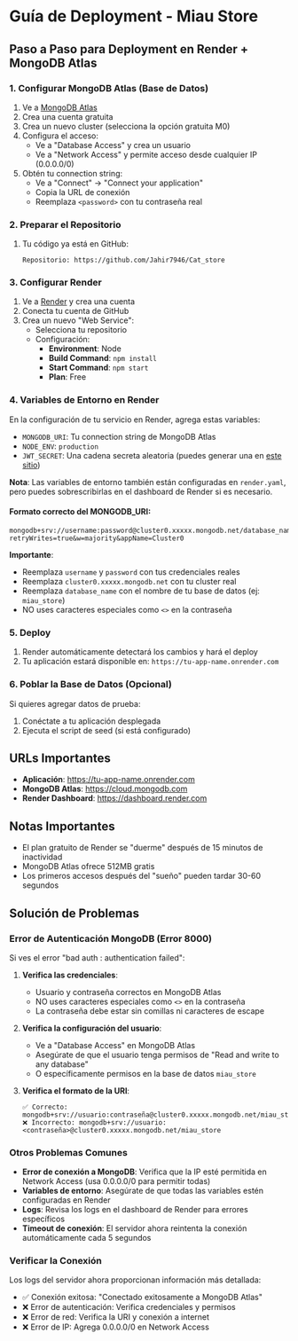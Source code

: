 # Guía de Deployment - Miau Store

## Paso a Paso para Deployment en Render + MongoDB Atlas

### 1. Configurar MongoDB Atlas (Base de Datos)

1. Ve a [MongoDB Atlas](https://www.mongodb.com/atlas/database)
2. Crea una cuenta gratuita
3. Crea un nuevo cluster (selecciona la opción gratuita M0)
4. Configura el acceso:
   - Ve a "Database Access" y crea un usuario
   - Ve a "Network Access" y permite acceso desde cualquier IP (0.0.0.0/0)
5. Obtén tu connection string:
   - Ve a "Connect" → "Connect your application"
   - Copia la URL de conexión
   - Reemplaza `<password>` con tu contraseña real

### 2. Preparar el Repositorio

1. Tu código ya está en GitHub:
   ```
   Repositorio: https://github.com/Jahir7946/Cat_store
   ```

### 3. Configurar Render

1. Ve a [Render](https://render.com) y crea una cuenta
2. Conecta tu cuenta de GitHub
3. Crea un nuevo "Web Service":
   - Selecciona tu repositorio
   - Configuración:
     - **Environment**: Node
     - **Build Command**: `npm install`
     - **Start Command**: `npm start`
     - **Plan**: Free

### 4. Variables de Entorno en Render

En la configuración de tu servicio en Render, agrega estas variables:

- `MONGODB_URI`: Tu connection string de MongoDB Atlas
- `NODE_ENV`: `production`
- `JWT_SECRET`: Una cadena secreta aleatoria (puedes generar una en [este sitio](https://generate-secret.vercel.app/32))

**Nota**: Las variables de entorno también están configuradas en `render.yaml`, pero puedes sobrescribirlas en el dashboard de Render si es necesario.

#### Formato correcto del MONGODB_URI:
```
mongodb+srv://username:password@cluster0.xxxxx.mongodb.net/database_name?retryWrites=true&w=majority&appName=Cluster0
```

**Importante**: 
- Reemplaza `username` y `password` con tus credenciales reales
- Reemplaza `cluster0.xxxxx.mongodb.net` con tu cluster real
- Reemplaza `database_name` con el nombre de tu base de datos (ej: `miau_store`)
- NO uses caracteres especiales como `<>` en la contraseña

### 5. Deploy

1. Render automáticamente detectará los cambios y hará el deploy
2. Tu aplicación estará disponible en: `https://tu-app-name.onrender.com`

### 6. Poblar la Base de Datos (Opcional)

Si quieres agregar datos de prueba:
1. Conéctate a tu aplicación desplegada
2. Ejecuta el script de seed (si está configurado)

## URLs Importantes

- **Aplicación**: https://tu-app-name.onrender.com
- **MongoDB Atlas**: https://cloud.mongodb.com
- **Render Dashboard**: https://dashboard.render.com

## Notas Importantes

- El plan gratuito de Render se "duerme" después de 15 minutos de inactividad
- MongoDB Atlas ofrece 512MB gratis
- Los primeros accesos después del "sueño" pueden tardar 30-60 segundos

## Solución de Problemas

### Error de Autenticación MongoDB (Error 8000)
Si ves el error "bad auth : authentication failed":

1. **Verifica las credenciales**:
   - Usuario y contraseña correctos en MongoDB Atlas
   - NO uses caracteres especiales como `<>` en la contraseña
   - La contraseña debe estar sin comillas ni caracteres de escape

2. **Verifica la configuración del usuario**:
   - Ve a "Database Access" en MongoDB Atlas
   - Asegúrate de que el usuario tenga permisos de "Read and write to any database"
   - O específicamente permisos en la base de datos `miau_store`

3. **Verifica el formato de la URI**:
   ```
   ✅ Correcto: mongodb+srv://usuario:contraseña@cluster0.xxxxx.mongodb.net/miau_store
   ❌ Incorrecto: mongodb+srv://usuario:<contraseña>@cluster0.xxxxx.mongodb.net/miau_store
   ```

### Otros Problemas Comunes

- **Error de conexión a MongoDB**: Verifica que la IP esté permitida en Network Access (usa 0.0.0.0/0 para permitir todas)
- **Variables de entorno**: Asegúrate de que todas las variables estén configuradas en Render
- **Logs**: Revisa los logs en el dashboard de Render para errores específicos
- **Timeout de conexión**: El servidor ahora reintenta la conexión automáticamente cada 5 segundos

### Verificar la Conexión

Los logs del servidor ahora proporcionan información más detallada:
- ✅ Conexión exitosa: "Conectado exitosamente a MongoDB Atlas"
- ❌ Error de autenticación: Verifica credenciales y permisos
- ❌ Error de red: Verifica la URI y conexión a internet
- ❌ Error de IP: Agrega 0.0.0.0/0 en Network Access
